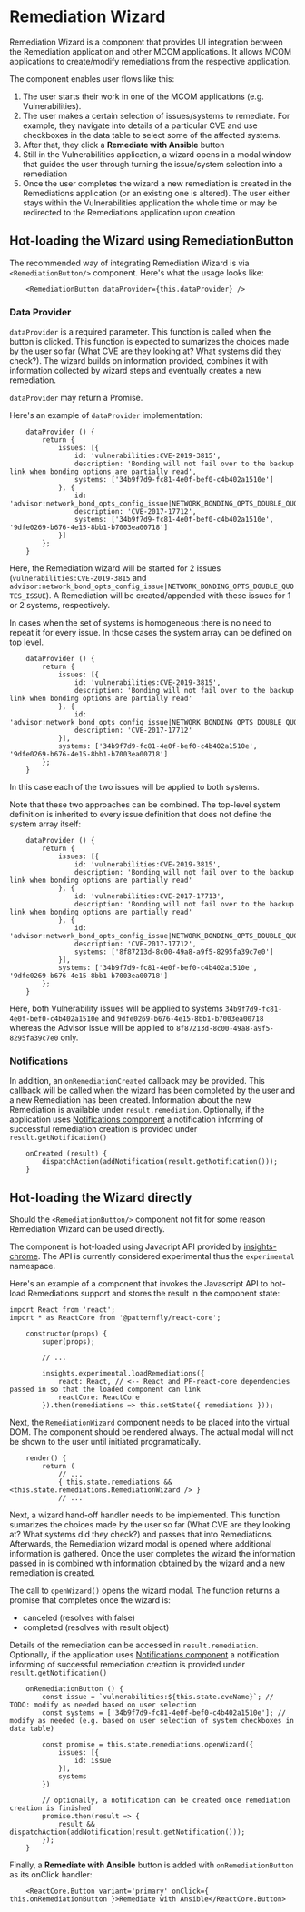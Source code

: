 # Remediation Wizard

Remediation Wizard is a component that provides UI integration between the Remediation application and other MCOM applications. It allows MCOM applications to create/modify remediations from the respective application.

The component enables user flows like this:
1. The user starts their work in one of the MCOM applications (e.g. Vulnerabilities).
1. The user makes a certain selection of issues/systems to remediate.
    For example, they navigate into details of a particular CVE and use checkboxes in the data table to select some of the affected systems.
1. After that, they click a **Remediate with Ansible** button
1. Still in the Vulnerabilities application, a wizard opens in a modal window that guides the user through turning the issue/system selection into a remediation
1. Once the user completes the wizard a new remediation is created in the Remediations application (or an existing one is altered).
    The user either stays within the Vulnerabilities application the whole time or may be redirected to the Remediations application upon creation

## Hot-loading the Wizard using RemediationButton
The recommended way of integrating Remediation Wizard is via `<RemediationButton/>` component.
Here's what the usage looks like:

```JSX
    <RemediationButton dataProvider={this.dataProvider} />
```

### Data Provider
`dataProvider` is a required parameter.
This function is called when the button is clicked.
This function is expected to sumarizes the choices made by the user so far (What CVE are they looking at? What systems did they check?).
The wizard builds on information provided, combines it with information collected by wizard steps and eventually creates a new remediation.

`dataProvider` may return a Promise.

Here's an example of `dataProvider` implementation:

```JSX
    dataProvider () {
        return {
            issues: [{
                id: 'vulnerabilities:CVE-2019-3815',
                description: 'Bonding will not fail over to the backup link when bonding options are partially read',
                systems: ['34b9f7d9-fc81-4e0f-bef0-c4b402a1510e']
            }, {
                id: 'advisor:network_bond_opts_config_issue|NETWORK_BONDING_OPTS_DOUBLE_QUOTES_ISSUE',
                description: 'CVE-2017-17712',
                systems: ['34b9f7d9-fc81-4e0f-bef0-c4b402a1510e', '9dfe0269-b676-4e15-8bb1-b7003ea00718']
            }]
        };
    }
```

Here, the Remediation wizard will be started for 2 issues (`vulnerabilities:CVE-2019-3815` and `advisor:network_bond_opts_config_issue|NETWORK_BONDING_OPTS_DOUBLE_QUOTES_ISSUE`). A Remediation will be created/appended with these issues for 1 or 2 systems, respectively.

In cases when the set of systems is homogeneous there is no need to repeat it for every issue.
In those cases the system array can be defined on top level.

```JSX
    dataProvider () {
        return {
            issues: [{
                id: 'vulnerabilities:CVE-2019-3815',
                description: 'Bonding will not fail over to the backup link when bonding options are partially read'
            }, {
                id: 'advisor:network_bond_opts_config_issue|NETWORK_BONDING_OPTS_DOUBLE_QUOTES_ISSUE',
                description: 'CVE-2017-17712'
            }],
            systems: ['34b9f7d9-fc81-4e0f-bef0-c4b402a1510e', '9dfe0269-b676-4e15-8bb1-b7003ea00718']
        };
    }
```

In this case each of the two issues will be applied to both systems.

Note that these two approaches can be combined.
The top-level system definition is inherited to every issue definition that does not define the system array itself:

```JSX
    dataProvider () {
        return {
            issues: [{
                id: 'vulnerabilities:CVE-2019-3815',
                description: 'Bonding will not fail over to the backup link when bonding options are partially read'
            }, {
                id: 'vulnerabilities:CVE-2017-17713',
                description: 'Bonding will not fail over to the backup link when bonding options are partially read'
            }, {
                id: 'advisor:network_bond_opts_config_issue|NETWORK_BONDING_OPTS_DOUBLE_QUOTES_ISSUE',
                description: 'CVE-2017-17712',
                systems: ['8f87213d-8c00-49a8-a9f5-8295fa39c7e0']
            }],
            systems: ['34b9f7d9-fc81-4e0f-bef0-c4b402a1510e', '9dfe0269-b676-4e15-8bb1-b7003ea00718']
        };
    }
```

Here, both Vulnerability issues will be applied to systems `34b9f7d9-fc81-4e0f-bef0-c4b402a1510e` and `9dfe0269-b676-4e15-8bb1-b7003ea00718` whereas the Advisor issue will be applied to `8f87213d-8c00-49a8-a9f5-8295fa39c7e0` only.

### Notifications

In addition, an `onRemediationCreated` callback may be provided.
This callback will be called when the wizard has been completed by the user and a new Remediation has been created.
Information about the new Remediation is available under `result.remediation`.
Optionally, if the application uses [Notifications component](https://github.com/RedHatInsights/insights-frontend-components/blob/master/doc/components/notifications.md) a notification informing of successful remediation creation is provided under `result.getNotification()`

```JSX
    onCreated (result) {
        dispatchAction(addNotification(result.getNotification()));
    }
```

## Hot-loading the Wizard directly
Should the `<RemediationButton/>` component not fit for some reason Remediation Wizard can be used directly.

The component is hot-loaded using Javacript API provided by [insights-chrome](https://github.com/redhatinsights/insights-chrome).
The API is currently considered experimental thus the `experimental` namespace.

Here's an example of a component that invokes the Javascript API to hot-load Remediations support and stores the result in the component state:
```JSX
import React from 'react';
import * as ReactCore from '@patternfly/react-core';

    constructor(props) {
        super(props);

        // ...

        insights.experimental.loadRemediations({
            react: React, // <-- React and PF-react-core dependencies passed in so that the loaded component can link
            reactCore: ReactCore
        }).then(remediations => this.setState({ remediations }));
```

Next, the `RemediationWizard` component needs to be placed into the virtual DOM.
The component should be rendered always.
The actual modal will not be shown to the user until initiated programatically.
```JSX
    render() {
        return (
            // ...
            { this.state.remediations && <this.state.remediations.RemediationWizard /> }
            // ...
```

Next, a wizard hand-off handler needs to be implemented.
This function sumarizes the choices made by the user so far (What CVE are they looking at? What systems did they check?) and passes that into Remediations.
Afterwards, the Remediation wizard modal is opened where additional information is gathered.
Once the user completes the wizard the information passed in is combined with information obtained by the wizard and a new remediation is created.

The call to `openWizard()` opens the wizard modal.
The function returns a promise that completes once the wizard is:
* canceled (resolves with false)
* completed (resolves with result object)

Details of the remediation can be accessed in `result.remediation`.
Optionally, if the application uses [Notifications component](https://github.com/RedHatInsights/insights-frontend-components/blob/master/doc/components/notifications.md) a notification informing of successful remediation creation is provided under `result.getNotification()`

```JSX
    onRemediationButton () {
        const issue = `vulnerabilities:${this.state.cveName}`; // TODO: modify as needed based on user selection
        const systems = ['34b9f7d9-fc81-4e0f-bef0-c4b402a1510e']; // modify as needed (e.g. based on user selection of system checkboxes in data table)

        const promise = this.state.remediations.openWizard({
            issues: [{
                id: issue
            }],
            systems
        })

        // optionally, a notification can be created once remediation creation is finished
        promise.then(result => {
            result && dispatchAction(addNotification(result.getNotification()));
        });
    }
```

Finally, a **Remediate with Ansible** button is added with `onRemediationButton` as its onClick handler:
```JSX
    <ReactCore.Button variant='primary' onClick={ this.onRemediationButton }>Remediate with Ansible</ReactCore.Button>
```
